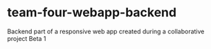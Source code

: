 # team-four-webapp-backend
Backend part of a responsive web app created during a collaborative project 
Beta 1
